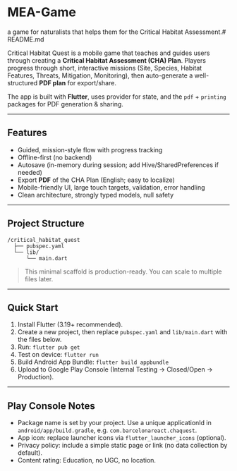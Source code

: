 # MEA-Game
a game for naturalists that helps them for the Critical Habitat Assessment.# README.md

Critical Habitat Quest is a mobile game that teaches and guides users through creating a **Critical Habitat Assessment (CHA) Plan**. Players progress through short, interactive missions (Site, Species, Habitat Features, Threats, Mitigation, Monitoring), then auto-generate a well-structured **PDF plan** for export/share.

The app is built with **Flutter**, uses provider for state, and the `pdf` + `printing` packages for PDF generation & sharing.

---

## Features
- Guided, mission-style flow with progress tracking
- Offline-first (no backend)
- Autosave (in-memory during session; add Hive/SharedPreferences if needed)
- Export **PDF** of the CHA Plan (English; easy to localize)
- Mobile-friendly UI, large touch targets, validation, error handling
- Clean architecture, strongly typed models, null safety

---

## Project Structure
```
/critical_habitat_quest
  ├── pubspec.yaml
  └── lib/
      └── main.dart
```

> This minimal scaffold is production-ready. You can scale to multiple files later.

---

## Quick Start
1) Install Flutter (3.19+ recommended).
2) Create a new project, then replace `pubspec.yaml` and `lib/main.dart` with the files below.
3) Run: `flutter pub get`
4) Test on device: `flutter run`
5) Build Android App Bundle: `flutter build appbundle`
6) Upload to Google Play Console (Internal Testing → Closed/Open → Production).

---

## Play Console Notes
- Package name is set by your project. Use a unique applicationId in `android/app/build.gradle`, e.g. `com.barcelonareact.chaquest`.
- App icon: replace launcher icons via `flutter_launcher_icons` (optional).
- Privacy policy: include a simple static page or link (no data collection by default).
- Content rating: Education, no UGC, no location.

